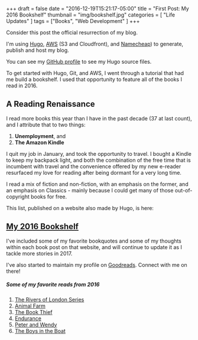 +++
draft = false
date = "2016-12-19T15:21:17-05:00"
title = "First Post: My 2016 Bookshelf"
thumbnail = "img/bookshelf.jpg"
categories = [ "Life Updates"
]
tags = ["Books", "Web Development"
]
+++

Consider this post the official resurrection of my blog.

I'm using <a href="https://gohugo.io/" target="blank">Hugo</a>, <a href="https://aws.amazon.com/" target="blank">AWS</a> (S3 and Cloudfront), and <a href="https://www.namecheap.com/" target="blank">Namecheap</a>) to generate, publish and host my blog.

You can see my <a href="https://www.github.com/sunisho" target="blank">GitHub profile</a> to see my Hugo source files.

To get started with Hugo, Git, and AWS, I went through a tutorial that had me build a bookshelf. I used that opportunity to feature all of the books I read in 2016.


## A Reading Renaissance

I read more books this year than I have in the past decade (37 at last count), and I attribute that to two things:

1. **Unemployment**, and
2. **The Amazon Kindle**

I quit my job in January, and took the opportunity to travel. I bought a Kindle to keep my backpack light, and both the combination of the free time that is incumbent with travel and the convenience offered by my new e-reader resurfaced my love for reading after being dormant for a very long time.

I read a mix of fiction and non-fiction, with an emphasis on the former, and an emphasis on Classics - mainly because I could get many of those out-of-copyright books for free.

This list, published on a website also made by Hugo, is here:

## <a href="/blog/bookshelf/" target="blank">My 2016 Bookshelf</a>

I've included some of my favorite bookquotes and some of my thoughts within each book post on that website, and will continue to update it as I tackle more stories in 2017.

I've also started to maintain my profile on <a href="http://www.goodreads.com/sunish" target="blank">Goodreads</a>. Connect with me on there!

##### *Some of my favorite reads from 2016*

1. <a href="/blog/bookshelf/post/rivers-of-london/" target="blank">The Rivers of London Series</a>
2. <a href="/blog/bookshelf/post/animal-farm/" target="blank">Animal Farm</a>
3. <a href="/blog/bookshelf/post/the-book-thief/" target="blank">The Book Thief</a>
4. <a href="/blog/bookshelf/post/endurance/" target="blank">Endurance</a>
5. <a href="/blog/bookshelf/post/peter-and-wendy/" target="blank">Peter and Wendy</a>
6. <a href="/blog/bookshelf/post/boys-in-the-boat/" target="blank">The Boys in the Boat</a>
